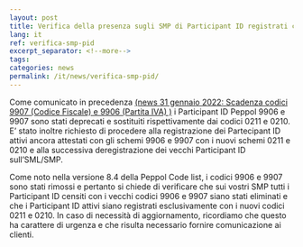 ```yaml
---
layout: post
title: Verifica della presenza sugli SMP di Participant ID registrati con i codici 9906 e 9907
lang: it
ref: verifica-smp-pid
excerpt_separator: <!--more-->
tags:
categories: news
permalink: /it/news/verifica-smp-pid/
---
```

Come comunicato in precedenza  [(news 31 gennaio 2022: Scadenza codici 9907 (Codice Fiscale) e 9906 (Partita IVA) )](https://peppol.agid.gov.it/it/news/NSO-reminder-scadenza-codici/) i Participant ID Peppol 9906 e 9907 sono stati deprecati e sostituiti rispettivamente dai codici 0211 e 0210. 
E’ stato inoltre richiesto di procedere alla registrazione dei Partecipant ID attivi ancora attestati con gli schemi 9906 e 9907 con i nuovi schemi 0211 e 0210 e alla successiva deregistrazione dei vecchi Participant ID sull’SML/SMP.

Come noto nella versione 8.4 della Peppol Code list, i codici 9906 e 9907 sono stati rimossi e pertanto si chiede di verificare che sui vostri SMP tutti i Participant ID censiti con i vecchi codici 9906 e 9907 siano stati eliminati e che i Participant ID attivi siano registrati esclusivamente con i nuovi codici 0211 e 0210. 
In caso di necessità di aggiornamento, ricordiamo che questo ha carattere di urgenza e che risulta necessario fornire comunicazione ai clienti. 
